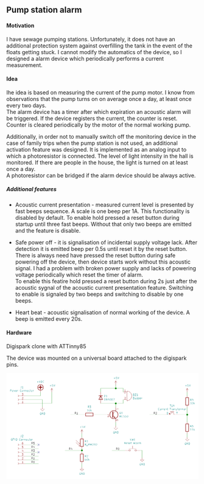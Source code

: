 ## Pump station alarm

#### Motivation
I have sewage pumping stations. Unfortunately, it does not have an additional protection system against overfilling the tank in the event of the floats getting stuck. I cannot modify the automatics of the device, so I designed a alarm device which periodically performs a current measurement.

#### Idea
Ihe idea is based on measuring the current of the pump motor. I know from observations that the pump turns on on average once a day, at least once every two days.  
The alarm device has a timer after which expiration an acoustic alarm will be triggered. If the device registers the current, the counter is reset. Counter is cleared periodically by the motor of the normal working pump.

Additionally, in order not to manually switch off the monitoring device in the case of family trips when the pump station is not used, an additional activation feature was designed. It is implemented as an analog input to which a photoresistor is connected. The level of light intensity in the hall is monitored. If there are people in the house, the light is turned on at least once a day.  
A photoresistor can be bridged if the alarm device should be always active.

##### Additional features 

- Acoustic current presentation - measured current level is presented by fast beeps sequence. A scale is one beep per 1A. This functionality is disabled by default. To enable hold pressed a reset button during startup until three fast beeps. Without that only two beeps are emitted and the feature is disable.

- Safe power off - it is signalisation of incidental supply voltage lack. After detection it is emitted beep per 0.5s until reset it by the reset button. There is always need have pressed the reset button during safe powering off the device, then device starts work without this acoustic signal. I had a problem with broken power supply and lacks of powering voltage periodically which reset the timer of alarm.  
To enable this featire hold pressed a reset button during 2s just after the acoustic sygnal of the acoustic current presentation feature. Switching to enable is signaled by two beeps and switching to disable by one beeps.

- Heart beat - acoustic signalisation of normal working of the device. A beep is emitted every 20s.

#### Hardware
Digispark clone with ATTinny85

The device was mounted on a universal board attached to the digispark pins.


<img src="schema.png" width="510">
